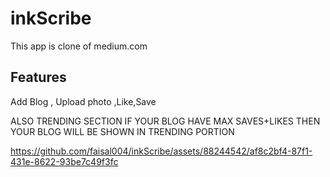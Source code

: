 # inkScribe
This app is clone of medium.com 
## Features
Add Blog , Upload photo ,Like,Save

ALSO TRENDING SECTION IF YOUR BLOG HAVE MAX SAVES+LIKES THEN YOUR BLOG WILL BE SHOWN IN TRENDING PORTION

https://github.com/faisal004/inkScribe/assets/88244542/af8c2bf4-87f1-431e-8622-93be7c49f3fc

